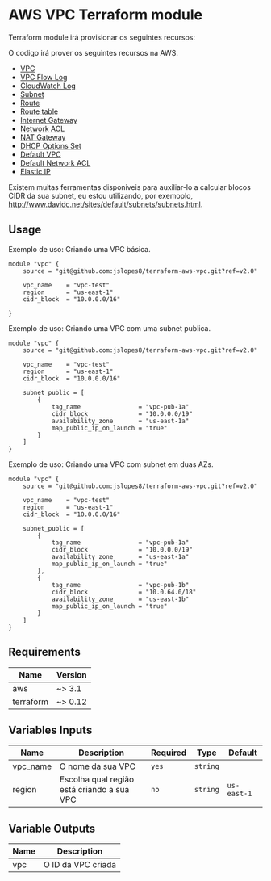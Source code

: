 # AWS VPC Terraform module

Terraform module irá provisionar os seguintes recursos:

O codigo irá prover os seguintes recursos na AWS.
* [VPC](https://www.terraform.io/docs/providers/aws/r/vpc.html)
* [VPC Flow Log](https://www.terraform.io/docs/providers/aws/r/flow_log.html)
* [CloudWatch Log](https://www.terraform.io/docs/providers/aws/r/cloudwatch_log_group.html)
* [Subnet](https://www.terraform.io/docs/providers/aws/r/subnet.html)
* [Route](https://www.terraform.io/docs/providers/aws/r/route.html)
* [Route table](https://www.terraform.io/docs/providers/aws/r/route_table.html)
* [Internet Gateway](https://www.terraform.io/docs/providers/aws/r/internet_gateway.html)
* [Network ACL](https://www.terraform.io/docs/providers/aws/r/network_acl.html)
* [NAT Gateway](https://www.terraform.io/docs/providers/aws/r/nat_gateway.html)
* [DHCP Options Set](https://www.terraform.io/docs/providers/aws/r/vpc_dhcp_options.html)
* [Default VPC](https://www.terraform.io/docs/providers/aws/r/default_vpc.html)
* [Default Network ACL](https://www.terraform.io/docs/providers/aws/r/default_network_acl.html)
* [Elastic IP](https://www.terraform.io/docs/providers/aws/r/eip.html)

Existem muitas ferramentas disponiveis para auxiliar-lo a calcular blocos CIDR da sua subnet, eu estou utilizando, por exemoplo, http://www.davidc.net/sites/default/subnets/subnets.html.


## Usage
Exemplo de uso: Criando uma VPC básica.
```hcl
module "vpc" {
  	source = "git@github.com:jslopes8/terraform-aws-vpc.git?ref=v2.0"

  	vpc_name    = "vpc-test"
	region 		= "us-east-1"
  	cidr_block  = "10.0.0.0/16"
	
}
```
Exemplo de uso: Criando uma VPC com uma subnet publica.
```hcl
module "vpc" {
  	source = "git@github.com:jslopes8/terraform-aws-vpc.git?ref=v2.0"

  	vpc_name    = "vpc-test"
	region 		= "us-east-1"
  	cidr_block  = "10.0.0.0/16"

	subnet_public = [
    	{
			tag_name				= "vpc-pub-1a"
			cidr_block 				= "10.0.0.0/19"
			availability_zone 		= "us-east-1a"
			map_public_ip_on_launch	= "true"
    	}
	]
}
```
Exemplo de uso: Criando uma VPC com subnet em duas AZs.
```hcl
module "vpc" {
  	source = "git@github.com:jslopes8/terraform-aws-vpc.git?ref=v2.0"

  	vpc_name    = "vpc-test"
	region 		= "us-east-1"
  	cidr_block  = "10.0.0.0/16"

	subnet_public = [
    	{
			tag_name				= "vpc-pub-1a"
			cidr_block 				= "10.0.0.0/19"
			availability_zone 		= "us-east-1a"
			map_public_ip_on_launch	= "true"
    	},
    	{
			tag_name				= "vpc-pub-1b"
			cidr_block 				= "10.0.64.0/18"
			availability_zone 		= "us-east-1b"
			map_public_ip_on_launch	= "true"
    	}
	]
}
```
## Requirements
| Name | Version |
| ---- | ------- |
| aws | ~> 3.1 |
| terraform | ~> 0.12 |

<!-- BEGINNING OF PRE-COMMIT-TERRAFORM DOCS HOOK -->
## Variables Inputs
| Name | Description | Required | Type | Default |
| ---- | ----------- | -------- | ---- | ------- |
| vpc_name | O nome da sua VPC | `yes` | `string` | ` ` |
| region | Escolha qual região está criando a sua VPC | `no` | `string` | `us-east-1` |

## Variable Outputs
<!-- END OF PRE-COMMIT-TERRAFORM DOCS HOOK -->
| Name | Description |
| ---- | ----------- |
| vpc | O ID da VPC criada |